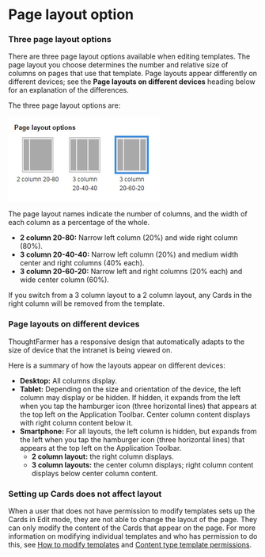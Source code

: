 # Page layout option

### Three page layout options

There are three page layout options available when editing templates. The page layout you choose determines the number and relative size of columns on pages that use that template. Page layouts appear differently on different devices; see the **Page layouts on different devices** heading below for an explanation of the differences.  
  
The three page layout options are:   


![](../../../../.gitbook/assets/1%20%28137%29.jpg)

The page layout names indicate the number of columns, and the width of each column as a percentage of the whole.

* **2 column 20-80:** Narrow left column \(20%\) and wide right column \(80%\).
* **3 column 20-40-40:** Narrow left column \(20%\) and medium width center and right columns \(40% each\).
* **3 column 20-60-20:** Narrow left and right columns \(20% each\) and wide center column \(60%\).

If you switch from a 3 column layout to a 2 column layout, any Cards in the right column will be removed from the template.

### Page layouts on different devices

ThoughtFarmer has a responsive design that automatically adapts to the size of device that the intranet is being viewed on.  
  
Here is a summary of how the layouts appear on different devices:

* **Desktop:** All columns display.
* **Tablet:** Depending on the size and orientation of the device, the left column may display or be hidden. If hidden, it expands from the left when you tap the hamburger icon \(three horizontal lines\) that appears at the top left on the Application Toolbar. Center column content displays with right column content below it.
* **Smartphone:** For all layouts, the left column is hidden, but expands from the left when you tap the hamburger icon \(three horizontal lines\) that appears at the top left on the Application Toolbar.
  * **2 column layout:** the right column displays.
  * **3 column layouts:** the center column displays; right column content displays below center column content.

### Setting up Cards does not affect layout

When a user that does not have permission to modify templates sets up the Cards in Edit mode, they are not able to change the layout of the page. They can only modify the content of the Cards that appear on the page. For more information on modifying individual templates and who has permission to do this, see [How to modify templates](../../../../using-thoughtfarmer/add-pages-and-sections/modify-templates.md) and [Content type template permissions](../content-type-template-permissions.md).

